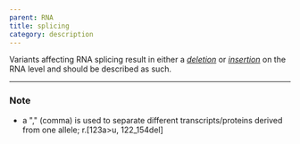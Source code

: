 ```yaml
---
parent: RNA
title: splicing
category: description
---
```


Variants affecting RNA splicing result in either a [_deletion_](/recommendations/RNA/variant/deletion/) or [_insertion_](/recommendations/RNA/variant/insertion/) on the RNA level and should be described as such.

---

### Note

* a "," (comma) is used to separate different transcripts/proteins derived from one allele; r.[123a>u, 122_154del]
